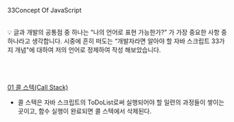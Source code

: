 33Concept Of JavaScript

<br>

<aside>
💡 글과 개발의 공통점 중 하나는 “나의 언어로 표현 가능한가?” 가 가장 중요한 사항 중 하나라고 생각합니다. 시중에 흔히 떠도는 “개발자라면 알아야 할 자바 스크립트 33가지 개념"에 대하여 저의 언어로 정제하여 작성 해보았습니다.

</aside>
<br><br><br>

[01 콜 스텍(Call Stack)](https://blog.naver.com/lh0156/222678065208)

 - 콜 스텍은 자바 스크립트의 ToDoList로써 실행되어야 할 일련의 과정들이 쌓이는 곳이고, 함수 실행이 완료되면 콜 스텍에서 삭제된다.

